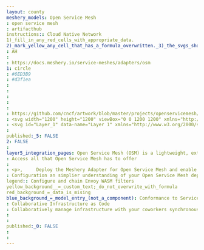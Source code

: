 ```yaml
---
layout: county 
meshery_models: Open Service Mesh
: open service mesh
: artifacthub
instructions:: Cloud Native Network
1)_fill_in_any_red_cells_with_appropriate_data.
2)_mark_yellow_any_cell_that_has_a_formula_overwritten._3)_the_svgs_shouldn't_have_xml_header_they_are_added_programmatically_through_workflows: Service Mesh
: AH
: 
: https://docs.meshery.io/service-meshes/adapters/osm
1: circle
: #6ED3B9
: #d3f1ea
: 
: 
: 
: 
: 
: https://github.com/cncf/artwork/blob/master/projects/openservicemesh/icon/white/openservicemesh-icon-white.svg?short_path=f57f582
: <svg width="1200" height="1200" viewBox="0 0 1200 1200" xmlns="http://www.w3.org/2000/svg" xmlns:xlink="http://www.w3.org/1999/xlink"><defs><path id="a" d="m.314 255.103 437.394 254.526 435.266-256.474L437.708.577z"/></defs><g fill="none" fill-rule="evenodd"><g transform="translate(212.696 779.01)" fill="#B6E2D6" fill-rule="nonzero" stroke="#FFF" stroke-width="4"><ellipse cx="65.11" cy="81.399" rx="62.962" ry="33.729"/><ellipse cx="389.921" cy="276.277" rx="62.962" ry="33.729"/><ellipse cx="714.733" cy="81.391" rx="62.962" ry="33.729"/><ellipse cx="224.268" cy="175.594" rx="62.962" ry="33.729"/><ellipse cx="555.575" cy="175.586" rx="62.962" ry="33.729"/><ellipse cx="389.921" cy="113.872" rx="62.962" ry="33.729"/><ellipse cx="224.268" cy="35.925" rx="62.962" ry="33.729"/><ellipse cx="555.575" cy="35.917" rx="62.962" ry="33.729"/></g><path fill="#1128A9" fill-rule="nonzero" d="m163.494 705.526 437.394 254.526 435.267-256.474L600.888 451z"/><g transform="translate(163.18 320)"><path fill="#87E3CB" fill-rule="nonzero" d="m.314 255.103 437.394 254.526 435.266-256.474L437.708.577z"/><mask id="b" fill="#fff"><use xlink:href="#a"/></mask><use fill="#C8FCEE" fill-rule="nonzero" xlink:href="#a"/><path stroke="#6ED3B9" stroke-width="45" mask="url(#b)" d="m-274.473 440.043 1354.029-794.366M-313.429 618.431l1354.028-794.366M37.4 564.914l1354.028-794.365M29.62 731.41 1383.648-62.956M203.895 790.872 1557.924-3.493M554.725 737.356 1908.753-57.01M548.778 903.851l1354.029-794.365"/><g mask="url(#b)" fill-rule="nonzero" stroke="#6ED3B9" stroke-width="45"><path d="M1911.204 392.473 557.175-401.893M1917.15 570.861 563.122-223.505m1003.199 740.849L212.292-277.021m1359.975 960.86L218.239-110.526m1181.586 853.828L45.797-51.064m1003.199 740.85L-305.032-104.58m1359.974 960.861L-299.086 61.915"/></g></g><g fill-rule="nonzero"><path fill="#1128A9" d="M275.472 555.486V201.022l265 506.93z"/><path fill="#569CF5" d="m600.472 577.621 220.025-126.457V139.352L600.472 262.298z"/><path fill="#FB8143" d="m689 524.645 178.008 104.749V385.96L689 279.621z"/><path fill="#569CF5" style="mix-blend-mode:overlay" d="m325.834 438.925 220.025-126.457V.656L325.834 123.602z" transform="translate(274.638 138.696)"/></g></g></svg>
: <svg id="Layer_1" data-name="Layer 1" xmlns="http://www.w3.org/2000/svg" viewBox="0 0 1200 1200"><defs><style>.cls-1{fill:#fff;}</style></defs><path class="cls-1" d="M925.031,636.49591Q970.2797,662.84878,1015.52919,689.2c6.4637,3.76354,12.93814,7.50848,20.01058,11.61185-2.25563,1.36314-4.132,2.52248-6.032,3.6417Q928.29416,764.07283,827.076,823.68463q-111.33561,65.56877-222.64744,131.178c-2.67081,1.57559-4.6095,1.9236-7.56156.204Q382.4503,830.16133,167.912,705.46475c-1.285-.74742-2.54781-1.5329-4.54767-2.73877,37.44614-21.73031,74.425-43.18949,111.40257-64.64807,1.49339.69327,3.05435,1.272,4.47315,2.09538q49.99682,29.0169,99.96475,58.08362,107.92627,62.778,215.80494,125.63725c3.83151,2.23551,6.74208,2.57632,10.81141.17159Q749.148,739.36672,892.66622,654.9915C903.37361,648.69377,913.74605,641.79065,925.031,636.49591Z"/><path class="cls-1" d="M925.031,636.49591c-11.28491,5.29474-21.65735,12.19786-32.36474,18.49559Q749.165,739.39517,605.82113,824.06575c-4.06933,2.40473-6.9799,2.06392-10.81141-.17159Q487.16628,760.97443,379.20478,698.25691,329.23624,669.19135,279.24,640.17329c-1.4188-.82341-2.97976-1.40211-4.47315-2.09538-10.2877-7.35657-21.58523-13.0406-32.44911-19.435-24.93019-14.674-50.0098-29.09425-75.0208-43.63122-1.12492-.65377-2.17172-1.44174-4.03043-2.68676,37.56414-21.80184,74.59883-43.29645,111.63338-64.79083.05472,13.47776.22948,26.95662.08047,40.43194-.03749,3.38924.8365,5.74281,3.87769,7.21339-10.8025,4.78659-20.44829,11.62087-30.70381,17.37667-5.29031,2.96922-5.238,3.25283-.12861,6.24223,26.76511,15.65918,53.58833,31.21958,80.29631,46.97523,2.35768,1.39088,3.78322.88688,5.77786-.28758,10.99953-6.47634,22.0666-12.838,33.11051-19.23905,15.29456,7.91472,30.01582,16.83377,44.84127,25.57025-12.036,7.07076-24.072,14.14146-36.61354,21.50919C403.615,669.876,430.94463,685.92,458.258,701.99136c1.55836.917,2.93168,1.20129,4.603.19062q17.44569-10.54942,34.95288-20.99733,17.89419,10.1412,35.79663,20.26789c1.53774.86713,2.89575,2.28978,4.93462,1.91775-.04228.59.19175.7145.68636.40405l-.53829-.53363c-1.01861-2.2546-1.96-4.54792-3.06914-6.75715-4.685-9.33176-10.14836-18.27069-14.11964-27.96308.997-1.65133,2.74292-2.35308,4.28689-3.26234q12.66134-7.456,25.38349-14.80876c1.14649-.666,2.81223-1.16386,2.86036-2.51724.05278-1.47955-1.79776-1.70822-2.88641-2.34911-12.73558-7.49671-25.43035-15.06573-38.26635-22.38724-7.166-4.08746-13.87-9.0476-21.74-11.851-6.91364-13.17951-13.92844-26.3073-20.71072-39.55407-6.02419-11.76607-12.78488-23.158-18.03-35.32094,5.06872,1.32667,9.18905,4.53523,13.50808,7.20839,3.08757,1.911,5.26645,1.566,8.13993-.14915,14.561-8.69087,29.23124-17.19867,43.853-25.788,12.15648-7.14107,24.29893-14.30616,36.89072-21.72158-1.61626-1.13282-2.75281-2.055-4.0013-2.78616q-40.664-23.8143-81.31218-47.6552c-2.19256-1.29311-3.67161-.72337-5.45686.3363-10.29417,6.11-20.486,12.40677-30.95969,18.19318-4.747,2.62261-8.914,6.45694-14.47423,7.53768-1.1532-.54351-1.48332-1.70059-2.00672-2.70749q-8.89039-17.10444-17.77269-34.21309c11.24347-5.067,21.48981-11.91811,32.11813-18.07122q84.42783-48.87805,168.7231-97.98562.00786,23.9302.01562,47.861c-29.18524,17.09-58.37047,34.18-88.151,51.61854,10.33163,6.04509,19.91175,11.67317,29.51365,17.26377q29.30664,17.06373,58.63207,34.09534.00969,26.40756.01946,52.81511a5.52713,5.52713,0,0,0-1.44013.37759Q568.96269,539.819,539.7087,556.98c-8.25817,4.8461-16.48991,9.73727-25.20815,14.88815.88286.62626,1.26838.94518,1.69423,1.19538q39.99831,23.48713,79.979,47.004c2.70082,1.59431,4.84042,1.20325,7.37121-.29984,16.43891-9.76313,32.93993-19.42174,49.42308-29.11047,10.43327-6.13278,20.87081-12.25829,32.03827-18.81676-13.56922-7.80813-26.48374-15.23958-39.39826-22.671,9.90591-5.71775,19.89973-11.29042,29.68057-17.21452,4.889-2.96123,10.44584-4.93709,14.44659-9.28932l.43395-.05866.43781.00774c1.21244,1.95616,3.37125,2.64322,5.1925,3.71628q65.28,38.46294,130.63331,76.80123c13.31261,7.78373,26.31535,16.11336,40.08071,23.11515,1.44617.204,2.5713-.602,3.70211-1.26344q42.37521-24.78635,84.71675-49.63027c4.55617-2.67865,4.4693-3.0605-.37753-5.90245q-19.99491-11.72427-40.0147-23.40609-23.898-13.89381-47.84677-27.70014.00063-22.90511.00134-45.81014,55.04871,31.87394,110.09768,63.7477,26.98492,15.62433,53.95619,31.27165c1.52438.88683,3.46765,1.3332,4.32385,3.46584-26.20474,15.44038-52.45206,30.80229-78.58567,46.35488C945.94387,623.64911,934.96255,629.21435,925.031,636.49591Zm-232.47526,92.614a9.0495,9.0495,0,0,0-1.36283-1.44534Q647.1036,701.81,603.02117,675.94382a5.927,5.927,0,0,0-6.82915.02946q-43.39623,25.55862-86.89667,50.94029c-2.88019,1.681-3.46021,2.976-.14819,4.67226,1.03161.52832,1.964,1.24672,2.96646,1.836q41.70349,24.50729,83.38143,49.05755a5.35771,5.35771,0,0,0,6.32081.00269c20.44656-12.12219,40.97383-24.10827,61.47163-36.144C672.99939,740.6355,682.69921,734.91263,692.5557,729.10994Zm129.69468-76.03235c-.41261-.58174-.54262-.951-.80063-1.10238Q776.9203,625.8341,732.3895,599.69543c-2.2981-1.3521-4.00386-1.15257-6.34247.23337-18.59773,11.022-37.32089,21.83238-55.98481,32.74309-8.41417,4.91885-16.78124,9.91826-25.59239,15.13116,1.29175.89768,2.0543,1.5043,2.88574,1.99421q43.62695,25.7102,87.25034,51.42624c2.37943,1.40558,4.17377.828,6.40269-.48844,16.75427-9.89576,33.60835-19.62237,50.40429-29.44794C801.7062,665.26557,811.95181,659.16262,822.25038,653.07759Z"/><path class="cls-1" d="M278.85808,555.17939c-3.04119-1.47058-3.91518-3.82415-3.87769-7.21339.149-13.47532-.02575-26.95418-.08047-40.43194.10173-2.154.29189-4.30784.2922-6.46163q.022-150.05139.01275-300.52215c2.24914.93983,2.57743,3.04065,3.39532,4.60261Q337.66413,317.9522,396.65078,430.792c.69215,1.32338,1.43677,2.61935,2.1579,3.93038q8.88684,17.11047,17.77373,34.21534c.5234,1.0069.85352,2.164,2.00593,2.70554.02221,1.75664,1.0756,3.10179,1.8384,4.56146,7.30739,13.98236,14.57153,27.98759,21.94915,41.93288,3.25637,6.15522,5.96617,12.61447,10.02579,18.33216,5.24516,12.16292,12.00585,23.55487,18.03,35.32094,6.78228,13.24677,13.79708,26.37456,20.71115,39.55444C498.978,626.379,506.769,641.43562,514.67619,656.431c2.15681,4.09026,3.82389,8.47244,6.82823,12.0895,3.97128,9.69239,9.43461,18.63132,14.11964,27.96308,1.10915,2.20923,2.05053,4.50255,3.06914,6.75715l-.15283.13336c-2.03411.36825-3.39212-1.0544-4.92986-1.92153q-17.91644-10.10178-35.79688-20.26807c-3.53512-2.13435-7.02943-4.33931-10.61154-6.39115q-37.56-21.51468-75.15048-42.97618c-14.82545-8.73648-29.54671-17.65553-44.84157-25.56958a5.98435,5.98435,0,0,0-1.05177-1.01214Q322.517,580.19205,278.85808,555.17939Z"/><path class="cls-1" d="M599.66657,366.52878q-.00778-23.93061-.01568-47.861c.0474-17.96616.20932-35.93366.04832-53.8982-.03325-3.70731,1.27857-5.54713,4.4261-7.29925q105.84871-58.9227,211.58443-118.0483c4.60786-2.57268,4.66515-2.5521,4.665,2.90938q-.004,106.56267-.0269,213.1249c-1.79264.00085-3.04815-1.19935-4.45027-2.03547q-61.85306-36.886-123.7016-73.77969c-1.03387-.61626-1.93711-1.87512-3.4344-1.16541a3.40675,3.40675,0,0,0-.09975.55214q-.03057,119.77467-.03539,239.54931c.00006,1.42644-.46947,3.05679,1.10885,4.08844-4.00075,4.35223-9.55755,6.32809-14.44659,9.28932-9.78084,5.9241-19.77466,11.49677-29.68118,17.21562q-20.57483,11.66957-41.14935,23.33528c-4.56588,2.58743-4.58943,2.57889-4.61139-2.831q-.09618-23.67665-.166-47.3533-.0097-26.40756-.01952-52.81523Q599.66386,418.01736,599.66657,366.52878Z"/><path class="cls-1" d="M689.73524,522.66565c-1.57832-1.03165-1.10879-2.662-1.10885-4.08844q-.00567-119.77467.03539-239.54931a3.40675,3.40675,0,0,1,.09975-.55214c1.49729-.70971,2.40053.54915,3.4344,1.16541q61.86093,36.87288,123.7016,73.77969c1.40212.83612,2.65763,2.03632,4.45027,2.03547a1.71262,1.71262,0,0,1,.25032.89646c-.03368,28.76243-.11744,57.52484-.0413,86.28688.01025,3.88064-.99275,6.39257-4.65746,8.38511-10.49074,5.7039-20.734,11.86207-31.08409,17.82508q-32.12956,18.51092-64.27818,36.98848c-9.92518,5.68189-19.9503,11.18969-29.93009,16.77639l-.43781-.00774Z"/><path class="cls-1" d="M690.607,522.61473c9.97979-5.5867,20.00491-11.0945,29.93009-16.77639q32.18037-18.42219,64.27818-36.98848c10.35006-5.963,20.59335-12.12118,31.08409-17.82508,3.66471-1.99254,4.66771-4.50447,4.65746-8.38511-.07614-28.762.00762-57.52445.0413-86.28688,14.58715,8.61961,29.14557,17.28858,43.78941,25.81069,2.45312,1.42759,2.14283,3.45327,2.143,5.57536q.00357,39.40919.00867,78.81837c.00079,1.99227.10115,3.98453.15539,5.97722q-.00056,22.90575-.00135,45.81143-.09,53.95161-.17979,107.90153c-13.7653-7.00179-26.768-15.33142-40.08065-23.11515Q761.02425,564.88856,695.7995,526.331C693.97825,525.258,691.81944,524.57089,690.607,522.61473Z"/><path class="cls-1" d="M277.42021,826.05655c17.5718-.06951,34.36169,2.80921,49.23425,12.99657a36.7595,36.7595,0,0,1,8.24279,7.92777c5.63529,7.28846,4.78384,16.16153-2.02023,23.531-9.01471,9.764-20.91175,13.8823-33.39826,16.50722a104.50813,104.50813,0,0,1-52.16523-2.08617c-10.07732-3.02172-19.79528-7.181-26.27509-16.07921-7.065-9.70178-5.13409-20.01513,4.35152-27.53854,10.36022-8.21724,22.3999-11.94339,35.14131-14.22348C266.15282,826.08576,271.77169,826.18205,277.42021,826.05655Z"/><path class="cls-1" d="M768.50906,983.08247c-18.28121.21965-34.7948-3.10093-49.62081-12.88278a32.77038,32.77038,0,0,1-7.59871-7.14863c-6.356-8.04162-5.74812-17.032,1.47649-24.67995,8.59152-9.09516,19.7494-13.42867,31.54074-15.9417,21.0686-4.49035,41.88183-3.35918,62.05658,4.73793A43.683,43.683,0,0,1,822.812,938.14457c9.18233,10.202,7.18568,22.4162-4.17072,30.879C808.4021,976.65376,789.33808,983.75093,768.50906,983.08247Z"/><path class="cls-1" d="M599.97527,1020.82637c20.19252-.06391,37.06441,2.7642,51.709,13.24914,7.23815,5.18229,12.99334,11.67685,10.90164,21.67238-1.2848,6.1393-5.17854,10.6491-10.15867,14.25884-11.21749,8.13077-24.04068,11.42123-37.59659,13.07268-18.219,2.21928-35.72227.08354-52.55719-7.16217-6.60957-2.84458-12.48081-6.77727-16.8844-12.67582-5.65026-7.56878-5.1484-17.00768,1.54884-24.03558,8.71952-9.14985,19.93359-13.481,31.92639-16.20189C586.66675,1021.23371,594.57289,1020.44646,599.97527,1020.82637Z"/><path class="cls-1" d="M439.058,983.06832c-19.18135.243-34.96081-2.7531-49.279-11.51964-4.25242-2.60365-8.14384-5.66781-10.81483-10.05535-6.07186-9.97387-2.95053-20.35442,8.7205-28.41341,9.48085-6.54665,20.2055-10.11291,31.4322-11.8032,17.95835-2.70384,35.74014-1.76878,52.91007,4.76219,7.17872,2.73061,13.84937,6.28449,19.29421,11.98712,8.89394,9.31523,8.19648,20.68206-1.72913,29.09815-10.2525,8.69319-22.42125,12.52575-35.296,14.87712A80.63526,80.63526,0,0,1,439.058,983.06832Z"/><path class="cls-1" d="M925.47242,826.08735c17.30945-.27478,32.12033,2.69609,45.949,10.012a38.95878,38.95878,0,0,1,9.928,7.43567c9.18313,9.54451,8.04506,22.02178-2.33349,30.32329-10.361,8.28755-22.47035,12.14347-35.19544,14.06536-18.84811,2.84671-37.40155,1.51955-55.23605-5.91843a55.281,55.281,0,0,1-13.28625-7.82081c-12.74413-10.18584-11.79506-25.24882,2.14966-34.96792,9.4592-6.59269,20.25151-9.85936,31.41818-12.00425A74.10745,74.10745,0,0,1,925.47242,826.08735Z"/><path class="cls-1" d="M692.5557,729.10994c-9.85649,5.80269-19.55631,11.52556-29.26821,17.22806-20.4978,12.03577-41.02507,24.02185-61.47163,36.144a5.35771,5.35771,0,0,1-6.32081-.00269q-41.63441-24.62371-83.38143-49.05755c-1.00251-.58925-1.93485-1.30765-2.96646-1.836-3.312-1.69627-2.732-2.99123.14819-4.67226q43.49718-25.38684,86.89667-50.94029a5.927,5.927,0,0,1,6.82915-.02946q44.04067,25.93677,88.1717,51.72078A9.0495,9.0495,0,0,1,692.5557,729.10994Z"/><path class="cls-1" d="M822.25038,653.07759c-10.29857,6.085-20.54418,12.188-30.83749,18.20953-16.79594,9.82557-33.65,19.55218-50.40429,29.44794-2.22892,1.31648-4.02326,1.894-6.40269.48844q-43.59975-25.7562-87.25034-51.42624c-.83144-.48991-1.594-1.09653-2.88574-1.99421,8.81115-5.2129,17.17822-10.21231,25.59239-15.13116,18.66392-10.91071,37.38708-21.7211,55.98481-32.74309,2.33861-1.38594,4.04437-1.58547,6.34247-.23337q44.50411,26.184,89.06025,52.27978C821.70776,652.12662,821.83777,652.49585,822.25038,653.07759Z"/><path class="cls-1" d="M452.40168,536.46977c-4.05962-5.71769-6.76942-12.17694-10.02579-18.33216-7.37762-13.94529-14.64176-27.95052-21.94915-41.93288-.7628-1.45967-1.81619-2.80482-1.8384-4.56146,5.56106-1.07879,9.728-4.91312,14.475-7.53573,10.47372-5.78641,20.66552-12.08318,30.95969-18.19318,1.78525-1.05967,3.2643-1.62941,5.45686-.3363q40.59078,23.93806,81.31218,47.6552c1.24849.73121,2.385,1.65334,4.0013,2.78616-12.59179,7.41542-24.73424,14.58051-36.89072,21.72158-14.62174,8.58934-29.292,17.09714-43.853,25.788-2.87348,1.71511-5.05236,2.06013-8.13993.14915C461.59073,541.005,457.4704,537.79644,452.40168,536.46977Z"/><path class="cls-1" d="M599.68072,522.32154q.08127,23.67664.166,47.3533c.022,5.40992.04551,5.41846,4.61139,2.831q20.57775-11.66114,41.14935-23.33528c12.91513,7.4303,25.82965,14.86175,39.39887,22.66988-11.16746,6.55847-21.605,12.684-32.03827,18.81676C636.48492,600.346,619.9839,610.00457,603.545,619.7677c-2.53079,1.50309-4.67039,1.89415-7.37121.29984q-39.94341-23.58-79.979-47.004c-.42585-.2502-.81137-.56912-1.69423-1.19538,8.71824-5.15088,16.95-10.04205,25.20815-14.88815q29.25145-17.16523,58.53189-34.28087A5.52713,5.52713,0,0,1,599.68072,522.32154Z"/><path class="cls-1" d="M866.51346,626.24739q.08986-53.95033.17979-107.90153,23.92572,13.84506,47.8469,27.69928,20.03829,11.65,40.0147,23.40609c4.84683,2.84195,4.9337,3.2238.37753,5.90245q-42.31975,24.881-84.71675,49.63027C869.08482,625.6454,867.95969,626.45136,866.51346,626.24739Z"/><path class="cls-1" d="M599.66657,366.52878q-.00265,51.48867-.00537,102.97753-29.317-17.04573-58.632-34.09522c-9.6019-5.5906-19.182-11.21868-29.51365-17.26377C541.2961,400.70876,570.48133,383.61876,599.66657,366.52878Z"/><path class="cls-1" d="M412.05161,631.81714q37.57851,21.48239,75.15048,42.97618c3.58211,2.05184,7.07642,4.2568,10.61154,6.39115Q480.33107,691.67261,462.861,702.182c-1.67135,1.01067-3.04467.72633-4.603-.19062-27.31334-16.0714-54.643-32.11537-82.8199-48.665C387.97964,645.9586,400.01563,638.8879,412.05161,631.81714Z"/><path class="cls-1" d="M278.85808,555.17939q43.65395,25.02133,87.30019,50.056a5.98435,5.98435,0,0,1,1.05177,1.01214c-11.04361,6.40035-22.11068,12.762-33.11021,19.23838-1.99464,1.17446-3.42018,1.67846-5.77786.28758-26.708-15.75565-53.5312-31.31605-80.29631-46.97523-5.10935-2.9894-5.1617-3.273.12861-6.24223C258.40979,566.80026,268.05558,559.966,278.85808,555.17939Z"/><path class="cls-1" d="M521.50442,668.52048c-3.00434-3.61706-4.67142-7.99924-6.82823-12.0895C506.769,641.43562,498.978,626.379,491.14287,611.34515c7.86954,2.803,14.57349,7.76318,21.73953,11.85064,12.836,7.32151,25.53077,14.89053,38.26635,22.38724,1.08865.64089,2.93919.86956,2.88641,2.34911-.04813,1.35338-1.71387,1.85122-2.86036,2.51724q-12.70526,7.3812-25.38349,14.80876C524.24734,666.1674,522.50144,666.86915,521.50442,668.52048Z"/><path class="cls-1" d="M538.6932,703.24071l.53829.53363c-.49461.31045-.72864.18592-.68636-.40405C538.54037,703.37407,538.6932,703.24071,538.6932,703.24071Z"/></svg>, 
: 
published:_5: FALSE
2: FALSE
: 
layer5_integration_pages: Open Service Mesh (OSM) is a lightweight, extensible, cloud native service mesh that allows users to uniformly manage, secure, and get out-of-the-box observability features for highly dynamic microservice environments.
: Access all that Open Service Mesh has to offer
: 
: <p>,     Deploy the Meshery Adapter for Open Service Mesh and enable fine-grained lifecycle and configuration management over your Open Service Mesh-enabled Kubernetes clusters. Whether you are using Azuare Kubernetes Service (AKS), another managed Kubernetes serviced or are using a self-hosted Kubernetes distribution. Design, test, and manage configuration of all your cloud infrastructure and containerized applications as a visual topology. Choose from hundreds of ready-made design patterns by importing templates from Meshery Catalog or use our low code designer, MeshMap, create and deploy your own cloud native infrastructure designs., </p>
: Configuration an simplier understanding of your Open Service Mesh deployments and microservices
legend:: Configure and chain Envoy WASM filters
yellow_background__=_custom_text;_do_not_overwrite_with_formula
red_background_=_data_is_mising
blue_background_=_model_entry_(not_a_component): Conformance to Service Mesh Interface specifications
: Collaborative Infrastructure as Code
: Collaboratively manage infrastructure with your coworkers synchronously sharing the same designs.
: 
: 
published:_0: FALSE
: 
: 
---
```

